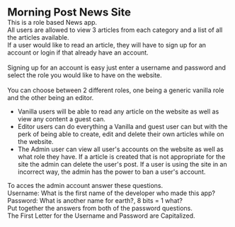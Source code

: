 **<font size="5">Morning Post News Site</font>** <br/>
This is a role based News app. <br/>
All users are allowed to view 3 articles from each category and a list of all the articles available.
<br/>
If a user would like to read an article, they will have to sign up for an account or login if that already have an account. <br/>
<br/>
Signing up for an account is easy just enter a username and password and select the role you would like to have on the website.<br/>
<br/>
You can choose between 2 different roles, one being a generic vanilla role and the other being an editor. 
* Vanilla users will be able to read any article on the website as well as view any content a guest can.
* Editor users can do everything a Vanilla and guest user can but with the perk of being able to create, edit and delete their own         articles while on the website. 
* The Admin user can view all user's accounts on the website as well as what role they have. If a article is created that is not appropriate for the site the admin can delete the user's post. If a user is using the site in an incorrect way, the admin has the power to ban a user's account.

To acces the admin account answer these questions. <br/> 
Username: What is the first name of the developer who made this app? <br/>
Password: What is another name for earth?,  8 bits = 1 what? <br/>
Put together the answers from both of the password questions. <br/>
The First Letter for the Username and Password are Capitalized.
